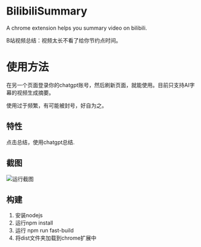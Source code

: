 # BilibiliSummary
A chrome extension helps you summary video on bilibili.

B站视频总结：视频太长不看了给你节约点时间。

# 使用方法
在另一个页面登录你的chatgpt账号，然后刷新页面，就能使用。目前只支持AI字幕的视频生成摘要。

使用过于频繁，有可能被封号，好自为之。
## 特性
点击总结，使用chatgpt总结.
## 截图

![运行截图](https://raw.githubusercontent.com/lxfater/BilibiliSummary/main/screenShot/1676802769323.png)

## 构建
1. 安装nodejs
2. 运行npm install
3. 运行 npm run fast-build
4. 将dist文件夹加载到chrome扩展中
